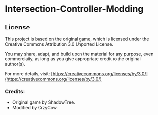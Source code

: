 # Intersection-Controller-Modding
## License

This project is based on the original game, which is licensed under the Creative Commons Attribution 3.0 Unported License. 

You may share, adapt, and build upon the material for any purpose, even commercially, as long as you give appropriate credit to the original author(s).

For more details, visit: [https://creativecommons.org/licenses/by/3.0/](https://creativecommons.org/licenses/by/3.0/)

### Credits:
- Original game by ShadowTree.
- Modified by CrzyCow.

